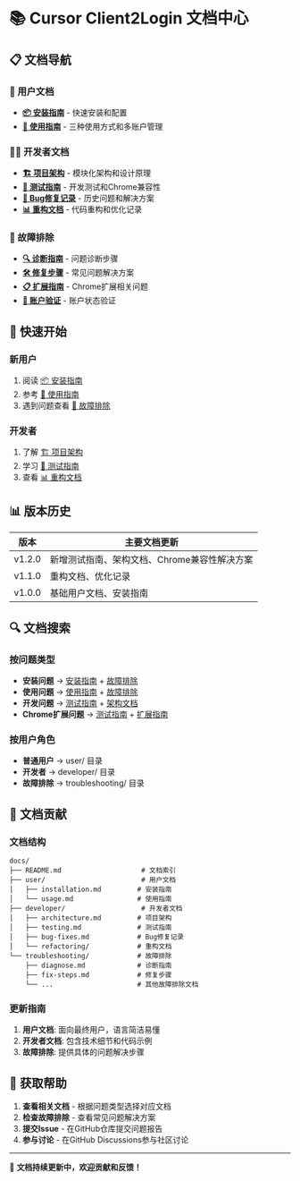 # 📚 Cursor Client2Login 文档中心

## 📋 文档导航

### 👥 用户文档
- **[📦 安装指南](user/installation.md)** - 快速安装和配置
- **[🎯 使用指南](user/usage.md)** - 三种使用方式和多账户管理

### 👨‍💻 开发者文档
- **[🏗️ 项目架构](developer/architecture.md)** - 模块化架构和设计原理
- **[🧪 测试指南](developer/testing.md)** - 开发测试和Chrome兼容性
- **[🐛 Bug修复记录](developer/bug-fixes.md)** - 历史问题和解决方案
- **[📊 重构文档](developer/refactoring/)** - 代码重构和优化记录

### 🔧 故障排除
- **[🔍 诊断指南](troubleshooting/diagnose.md)** - 问题诊断步骤
- **[🛠️ 修复步骤](troubleshooting/fix-steps.md)** - 常见问题解决方案
- **[📋 扩展指南](troubleshooting/EXTENSION_GUIDE.md)** - Chrome扩展相关问题
- **[👤 账户验证](troubleshooting/ACCOUNT_STATUS_VALIDATION.md)** - 账户状态验证

## 🚀 快速开始

### 新用户
1. 阅读 [📦 安装指南](user/installation.md)
2. 参考 [🎯 使用指南](user/usage.md)
3. 遇到问题查看 [🔧 故障排除](troubleshooting/)

### 开发者
1. 了解 [🏗️ 项目架构](developer/architecture.md)
2. 学习 [🧪 测试指南](developer/testing.md)
3. 查看 [📊 重构文档](developer/refactoring/)

## 📊 版本历史

| 版本 | 主要文档更新 |
|------|-------------|
| v1.2.0 | 新增测试指南、架构文档、Chrome兼容性解决方案 |
| v1.1.0 | 重构文档、优化记录 |
| v1.0.0 | 基础用户文档、安装指南 |

## 🔍 文档搜索

### 按问题类型
- **安装问题** → [安装指南](user/installation.md) + [故障排除](troubleshooting/)
- **使用问题** → [使用指南](user/usage.md) + [故障排除](troubleshooting/)
- **开发问题** → [测试指南](developer/testing.md) + [架构文档](developer/architecture.md)
- **Chrome扩展问题** → [测试指南](developer/testing.md) + [扩展指南](troubleshooting/EXTENSION_GUIDE.md)

### 按用户角色
- **普通用户** → user/ 目录
- **开发者** → developer/ 目录
- **故障排除** → troubleshooting/ 目录

## 📝 文档贡献

### 文档结构
```
docs/
├── README.md                    # 文档索引
├── user/                        # 用户文档
│   ├── installation.md         # 安装指南
│   └── usage.md                # 使用指南
├── developer/                   # 开发者文档
│   ├── architecture.md         # 项目架构
│   ├── testing.md              # 测试指南
│   ├── bug-fixes.md            # Bug修复记录
│   └── refactoring/            # 重构文档
└── troubleshooting/            # 故障排除
    ├── diagnose.md             # 诊断指南
    ├── fix-steps.md            # 修复步骤
    └── ...                     # 其他故障排除文档
```

### 更新指南
1. **用户文档**: 面向最终用户，语言简洁易懂
2. **开发者文档**: 包含技术细节和代码示例
3. **故障排除**: 提供具体的问题解决步骤

## 🤝 获取帮助

1. **查看相关文档** - 根据问题类型选择对应文档
2. **检查故障排除** - 查看常见问题解决方案
3. **提交Issue** - 在GitHub仓库提交问题报告
4. **参与讨论** - 在GitHub Discussions参与社区讨论

---

📖 **文档持续更新中，欢迎贡献和反馈！**

